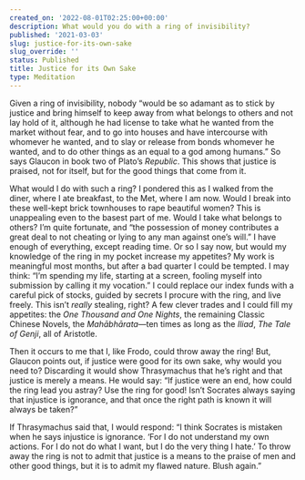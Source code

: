 ```yaml
---
created_on: '2022-08-01T02:25:00+00:00'
description: What would you do with a ring of invisibility?
published: '2021-03-03'
slug: justice-for-its-own-sake
slug_override: ''
status: Published
title: Justice for its Own Sake
type: Meditation
---
```

Given a ring of invisibility, nobody “would be so adamant as to stick by justice and bring himself to keep away from what belongs to others and not lay hold of it, although he had license to take what he wanted from the market without fear, and to go into houses and have intercourse with whomever he wanted, and to slay or release from bonds whomever he wanted, and to do other things as an equal to a god among humans.” So says Glaucon in book two of Plato’s *Republic*. This shows that justice is praised, not for itself, but for the good things that come from it.

What would I do with such a ring? I pondered this as I walked from the diner, where I ate breakfast, to the Met, where I am now. Would I break into these well-kept brick townhouses to rape beautiful women? This is unappealing even to the basest part of me. Would I take what belongs to others? I’m quite fortunate, and “the possession of money contributes a great deal to not cheating or lying to any man against one’s will.” I have enough of everything, except reading time. Or so I say now, but would my knowledge of the ring in my pocket increase my appetites? My work is meaningful most months, but after a bad quarter I could be tempted. I may think: “I’m spending my life, starting at a screen, fooling myself into submission by calling it my vocation.” I could replace our index funds with a careful pick of stocks, guided by secrets I procure with the ring, and live freely. This isn’t *really* stealing, right? A few clever trades and I could fill my appetites: the *One Thousand and One Nights*, the remaining Classic Chinese Novels, the *Mahābhārata*—ten times as long as the *Iliad*, *The Tale of Genji*, all of Aristotle.

Then it occurs to me that I, like Frodo, could throw away the ring! But, Glaucon points out, if justice were good for its own sake, why would you need to? Discarding it would show Thrasymachus that he’s right and that justice is merely a means. He would say: “If justice were an end, how could the ring lead you astray? Use the ring for good! Isn’t Socrates always saying that injustice is ignorance, and that once the right path is known it will always be taken?”

If Thrasymachus said that, I would respond: “I think Socrates is mistaken when he says injustice is ignorance. ‘For I do not understand my own actions. For I do not do what I want, but I do the very thing I hate.’ To throw away the ring is not to admit that justice is a means to the praise of men and other good things, but it is to admit my flawed nature. Blush again.”
